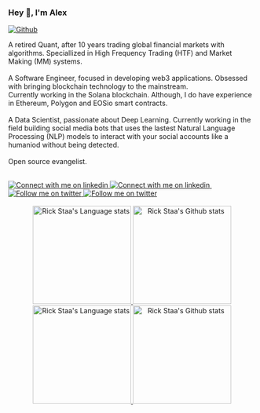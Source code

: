 ### Hey 👋, I'm Alex
[![Github](https://img.shields.io/github/followers/quantium-rock?label=Follow&style=social)](https://github.com/quantium-rock)

A retired Quant, after 10 years trading global financial markets with algorithms. Speciallized in High Frequency Trading (HTF) and Market Making (MM) systems.
<br/>
<br/>
A Software Engineer, focused in developing web3 applications. Obsessed with bringing blockchain technology to the mainstream.
<br/>
Currently working in the Solana blockchain. Although, I do have experience in Ethereum, Polygon and EOSio smart contracts.
<br/>
<br/>
A Data Scientist, passionate about Deep Learning. Currently working in the field building social media bots that uses the lastest Natural Language Processing (NLP) models to interact with your social accounts like a humaniod without being detected.
<br/>
<br/>
Open source evangelist.
<br/>
<br/>

<!-- SOCIALS BUTTONS -->
<a>
</a>
<!-- LINKEDIN -->
<!-- Light Mode -->
<a href="https://www.linkedin.com/in/alex-colls-outumuro#gh-light-mode-only" target="_blank">
<img src="https://img.shields.io/badge/LinkedIn-3572A5?style=for-the-badge&logo=linkedin&logoColor=white#gh-light-mode-only" alt="Connect with me on linkedin" >
</a>
<!-- Dark Mode -->
<a href="https://www.linkedin.com/in/alex-colls-outumuro#gh-dark-mode-only" target="_blank">
<img src="https://img.shields.io/badge/LinkedIn-ffffff?style=for-the-badge&logo=linkedin&logoColor=0690FA#gh-dark-mode-only" alt="Connect with me on linkedin" >
</a>
&nbsp;
&nbsp;
<!-- TWITTER -->
<!-- Light Mode -->
<a href="https://twitter.com/intent/follow?screen_name=fxmozart_sol#gh-light-mode-only" target="_blank">
<img src="https://img.shields.io/badge/follow-%40quantium-1DA1F2?style=for-the-badge&logo=twitter&labelColor=000&color=3572A5#gh-light-mode-only" 
     alt="Follow me on twitter" >
</a>
<!-- Dark Mode -->
<a href="https://twitter.com/intent/follow?screen_name=fxmozart_sol#gh-dark-mode-only" target="_blank">
<img src="https://img.shields.io/badge/follow-%40fxmoxart_sol-1DA1F2?style=for-the-badge&logo=twitter&labelColor=000&color=FFF#gh-dark-mode-only" alt="Follow me on twitter" >
</a>
<br/>
<br/>

<!-- DISCORD -->
<!-- Light Mode -->
<!-- <a href="https://discord.gg/HXmCeSH8jr#gh-light-mode-only">
<img src="https://img.shields.io/discord/700321498023329813?style=for-the-badge&logo=discord&labelColor=000&color=3572A5#gh-light-mode-only" alt="Ask me anything">
</a> -->
<!-- Dark Mode -->
<!-- <a href="https://discord.gg/HXmCeSH8jr#gh-dark-mode-only">
<img src="https://img.shields.io/discord/700321498023329813?style=for-the-badge&logo=discord&labelColor=000&color=FFF#gh-dark-mode-only" alt="Ask me anything">
</a> -->

<!-- HACKERRANK -->
<!-- Light Mode -->
<!--
<a href="https://www.hackerrank.com/Alex_Colls#gh-light-mode-only">
<img src="https://img.shields.io/badge/tech-stack-0690fa.svg" alt="HackeRank" >
</a>
-->
<!-- Dark Mode -->
<!--
<a href="https://www.hackerrank.com/Alex_Colls#gh-dark-mode-only">
<img src="https://img.shields.io/badge/tech-stack-0690fa.svg" alt="Hacker Rank" >
</a>
-->

<!-- CODEWARS -->
<!-- Light Mode -->
<!--
<a href="https://www.hackerrank.com/Alex_Colls#gh-light-mode-only">
<img src="https://img.shields.io/badge/tech-stack-0690fa.svg" alt="HackeRank" >
</a>
-->
<!-- Dark Mode -->
<!--
<a href="https://www.hackerrank.com/Alex_Colls#gh-dark-mode-only">
<img src="https://img.shields.io/badge/tech-stack-0690fa.svg" alt="Hacker Rank" >
</a>
-->

<!-- KAGGLE -->
<!-- Light Mode -->
<!--
<a href="https://www.hackerrank.com/Alex_Colls#gh-light-mode-only">
<img src="https://img.shields.io/badge/tech-stack-0690fa.svg" alt="HackeRank" >
</a>
-->
<!-- Dark Mode -->
<!--
<a href="https://www.hackerrank.com/Alex_Colls#gh-dark-mode-only">
<img src="https://img.shields.io/badge/tech-stack-0690fa.svg" alt="Hacker Rank" >
</a>
-->

<!-- DATACAMP -->
<!-- Light Mode -->
<!--
<a href="https://www.hackerrank.com/Alex_Colls#gh-light-mode-only">
<img src="https://img.shields.io/badge/tech-stack-0690fa.svg" alt="HackeRank" >
</a>
-->
<!-- Dark Mode -->
<!--
<a href="https://www.hackerrank.com/Alex_Colls#gh-dark-mode-only">
<img src="https://img.shields.io/badge/tech-stack-0690fa.svg" alt="Hacker Rank" >
</a>
-->

<!-- Light Mode -->
<div align="center"> 
<a href="https://github.com/anuraghazra/github-readme-stats#gh-light-mode-only">
<img height=200 src="https://github-readme-stats-git-masterrstaa-rickstaa.vercel.app/api/top-langs/?username=quantium-rock&layout=compact&hide=c%23,css,scss,less,html,jupyter%20notebook&langs_count=12&&hide_border=true&role=owner,collaborator&theme=default#gh-light-mode-only" alt="Rick Staa's Language stats" />
</a>
<a href="https://github.com/anuraghazra/github-readme-stats#gh-light-mode-only">
<img height=200 src="https://github-readme-stats-git-masterrstaa-rickstaa.vercel.app/api?username=quantium-rock&show_icons=true&count_private=true&line_height=28&hide_border=true&card_width=450&include_all_commits=true&role=owner,collaborator&exclude_repo=github-readme-stats&theme=default#gh-light-mode-only" alt="Rick Staa's Github stats" />
</a>
</div>

<!-- Dark Mode -->
<div align="center"> 
<a href="https://github.com/anuraghazra/github-readme-stats#gh-dark-mode-only">
<img height=200 src="https://github-readme-stats-git-masterrstaa-rickstaa.vercel.app/api/top-langs/?username=quantium-rock&layout=compact&hide=c%23,css,scss,less,html,jupyter%20notebook&langs_count=12&&hide_border=true&role=owner,collaborator&theme=dark&bg_color=000000#gh-dark-mode-only" alt="Rick Staa's Language stats" />
</a>
<a href="https://github.com/anuraghazra/github-readme-stats#gh-dark-mode-only">
<img height=200 src="https://github-readme-stats-git-masterrstaa-rickstaa.vercel.app/api?username=quantium-rock&show_icons=true&count_private=true&line_height=28&hide_border=true&card_width=450&include_all_commits=true&role=owner,collaborator&exclude_repo=github-readme-stats&theme=dark&bg_color=000000#gh-dark-mode-only" alt="Rick Staa's Github stats" />
</a>
</div>
<br/>
<br/>
<br/>

